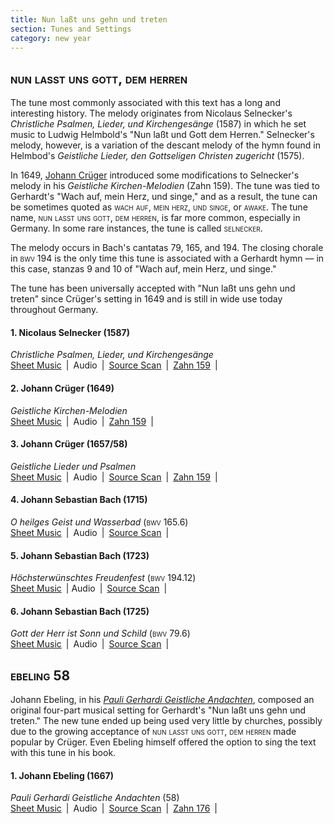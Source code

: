 ```yaml
---
title: Nun laßt uns gehn und treten
section: Tunes and Settings
category: new year
---
```


## <span style="font-variant:small-caps;">nun lasst uns gott, dem herren</span>

The tune most commonly associated with this text has a long and interesting history. The melody originates from Nicolaus Selnecker's *Christliche Psalmen, Lieder, und Kirchengesänge* (1587) in which he set music to Ludwig Helmbold's "Nun laßt und Gott dem Herren." Selnecker's melody, however, is a variation of the descant melody of the hymn found in Helmbod's *Geistliche Lieder, den Gottseligen Christen zugericht* (1575). 

In 1649, [Johann Crüger](/authors/crüger) introduced some modifications to Selnecker's melody in his *Geistliche Kirchen-Melodien* (Zahn 159). The tune was tied to Gerhardt's "Wach auf, mein Herz, und singe," and as a result, the tune can be sometimes quoted as <span style="font-variant:small-caps;">wach auf, mein herz, und singe</span>, or <span style="font-variant:small-caps;">awake</span>. The tune name, <span style="font-variant:small-caps;">nun lasst uns gott, dem herren</span>, is far more common, especially in Germany. In some rare instances, the tune is called <span style="font-variant:small-caps;">selnecker</span>.

The melody occurs in Bach's cantatas 79, 165, and 194. The closing chorale in <span style="font-variant:small-caps;">bwv 194</span> is the only time this tune is associated with a Gerhardt hymn — in this case, stanzas 9 and 10 of "Wach auf, mein Herz, und singe."

The tune has been universally accepted with "Nun laßt uns gehn und treten" since Crüger's setting in 1649 and is still in wide use today throughout Germany.

#### 1. Nicolaus Selnecker (1587)

*Christliche Psalmen, Lieder, und Kirchengesänge*  
[Sheet Music](/hymns/010/music/010-selnecker.pdf) \| Audio \| [Source Scan](/hymns/010/scans/010-selnecker.pdf) \| [Zahn 159](/hymns/010/scans/zahn-159.pdf) \|  


#### 2. Johann Crüger (1649)

*Geistliche Kirchen-Melodien*  
[Sheet Music](/hymns/010/music/010-crüger-1.pdf) \| Audio \| [Zahn 159](/hymns/010/scans/zahn-159.pdf) \|  


#### 3. Johann Crüger (1657/58)

*Geistliche Lieder und Psalmen*  
[Sheet Music](/hymns/010/music/010-crüger-2.pdf) \| Audio \| [Source Scan](/hymns/010/scans/010-crüger-1657.pdf) \| [Zahn 159](/hymns/010/scans/zahn-159.pdf) \|  


#### 4. Johann Sebastian Bach (1715)

*O heilges Geist und Wasserbad* (<span style="font-variant:small-caps;">bwv 165.6</span>)  
[Sheet Music](/hymns/010/music/010-bwv165.pdf) \| Audio \| [Source Scan](/hymns/010/scans/bwv165-6.pdf) \|


#### 5. Johann Sebastian Bach (1723)

*Höchsterwünschtes Freudenfest* (<span style="font-variant:small-caps;">bwv 194.12</span>)  
[Sheet Music](/hymns/010/music/010-bwv194.pdf) \| Audio \| [Source Scan](/hymns/010/scans/bwv194-12.pdf) \|  


#### 6. Johann Sebastian Bach (1725)

*Gott der Herr ist Sonn und Schild* (<span style="font-variant:small-caps;">bwv 79.6</span>)  
[Sheet Music](/hymns/010/music/010-bwv79.pdf) \| Audio \| [Source Scan](/hymns/010/scans/bwv79-6.pdf) \|   

## <span style="font-variant:small-caps;">ebeling 58</span>

Johann Ebeling, in his [*Pauli Gerhardi Geistliche Andachten*](/sources/pauli_gerhardi), composed an original four-part musical setting for Gerhardt's "Nun laßt uns gehn und treten." The new tune ended up being used very little by churches, possibly due to the growing acceptance of <span style="font-variant:small-caps;">nun lasst uns gott, dem herren</span> made popular by Crüger. Even Ebeling himself offered the option to sing the text with this tune in his book. 

#### 1. Johann Ebeling (1667)

*Pauli Gerhardi Geistliche Andachten* (58)  
[Sheet Music](/hymns/010/music/010-ebeling-58.pdf) \| Audio \| [Source Scan](/hymns/010/scans/010-ebeling.pdf) \| [Zahn 176](/hymns/010/scans/zahn-176.pdf) \|